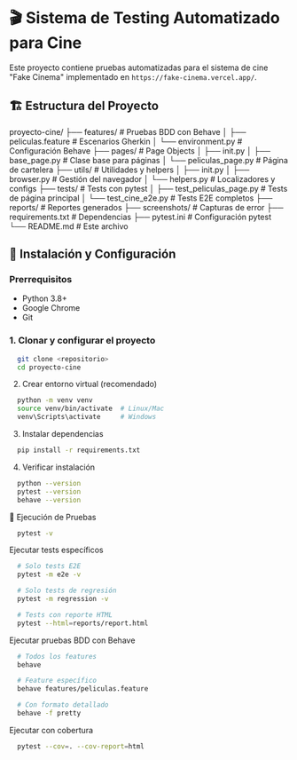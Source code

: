 # 🎬 Sistema de Testing Automatizado para Cine

Este proyecto contiene pruebas automatizadas para el sistema de cine "Fake Cinema" implementado en `https://fake-cinema.vercel.app/`.

## 🏗️ Estructura del Proyecto

proyecto-cine/
├── features/ # Pruebas BDD con Behave
│ ├── peliculas.feature # Escenarios Gherkin
│ └── environment.py # Configuración Behave
├── pages/ # Page Objects
│ ├── init.py
│ ├── base_page.py # Clase base para páginas
│ └── peliculas_page.py # Página de cartelera
├── utils/ # Utilidades y helpers
│ ├── init.py
│ ├── browser.py # Gestión del navegador
│ └── helpers.py # Localizadores y configs
├── tests/ # Tests con pytest
│ ├── test_peliculas_page.py # Tests de página principal
│ └── test_cine_e2e.py # Tests E2E completos
├── reports/ # Reportes generados
├── screenshots/ # Capturas de error
├── requirements.txt # Dependencias
├── pytest.ini # Configuración pytest
└── README.md # Este archivo


## 🚀 Instalación y Configuración

### Prerrequisitos
- Python 3.8+
- Google Chrome
- Git

### 1. Clonar y configurar el proyecto
```bash
  git clone <repositorio>
  cd proyecto-cine
```
2. Crear entorno virtual (recomendado)
```bash
  python -m venv venv
  source venv/bin/activate  # Linux/Mac
  venv\Scripts\activate     # Windows
```
3. Instalar dependencias
```bash
  pip install -r requirements.txt
```
4. Verificar instalación
```bash
  python --version
  pytest --version
  behave --version
```
🧪 Ejecución de Pruebas
```bash
  pytest -v
```

Ejecutar tests específicos
```bash
  # Solo tests E2E
  pytest -m e2e -v

  # Solo tests de regresión
  pytest -m regression -v

  # Tests con reporte HTML
  pytest --html=reports/report.html
```
Ejecutar pruebas BDD con Behave

```bash
  # Todos los features
  behave

  # Feature específico
  behave features/peliculas.feature

  # Con formato detallado
  behave -f pretty
```

Ejecutar con cobertura
```bash
  pytest --cov=. --cov-report=html
```